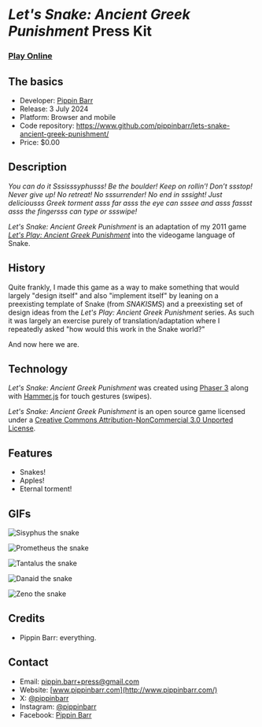 # *Let's Snake: Ancient Greek Punishment* Press Kit

### [Play Online](https://pippinbarr.com/lets-snake-ancient-greek-punishment)

## The basics

* Developer: [Pippin Barr](http://www.pippinbarr.com/)
* Release: 3 July 2024
* Platform: Browser and mobile
* Code repository: https://www.github.com/pippinbarr/lets-snake-ancient-greek-punishment/
* Price: $0.00

## Description

*You can do it Sssisssyphusss! Be the boulder! Keep on rollin’! Don’t ssstop! Never give up! No retreat! No sssurrender! No end in sssight! Just deliciousss Greek torment asss far asss the eye can sssee and asss fassst asss the fingersss can type or ssswipe!*

*Let's Snake: Ancient Greek Punishment* is an adaptation of my 2011 game [*Let's Play: Ancient Greek Punishment*](/lets-play-ancient-greek-punishment) into the videogame language of Snake.

## History

Quite frankly, I made this game as a way to make something that would largely "design itself" and also "implement itself" by leaning on a preexisting template of Snake (from *SNAKISMS*) and a preexisting set of design ideas from the *Let's Play: Ancient Greek Punishment* series. As such it was largely an exercise purely of translation/adaptation where I repeatedly asked "how would this work in the Snake world?"

And now here we are.

## Technology

*Let's Snake: Ancient Greek Punishment* was created using [Phaser 3](https://phaser.io/) along with [Hammer.js](https://hammerjs.github.io/) for touch gestures (swipes).

*Let's Snake: Ancient Greek Punishment* is an open source game licensed under a [Creative Commons Attribution-NonCommercial 3.0 Unported License](http://creativecommons.org/licenses/by-nc/3.0/).

## Features

* Snakes!
* Apples!
* Eternal torment!

## GIFs

![Sisyphus the snake](./gifs/sispyhus.gif)

![Prometheus the snake](./gifs/prometheus.gif)

![Tantalus the snake](./gifs/tantalus.gif)

![Danaid the snake](./gifs/danaids.gif)

![Zeno the snake](./gifs/zeno.gif)

## Credits

* Pippin Barr: everything.

## Contact

* Email: [pippin.barr+press@gmail.com](mailto:pippin.barr+press@gmail.com)
* Website: [www.pippinbarr.com](http://www.pippinbarr.com/)
* X: [@pippinbarr](https://www.x.com/pippinbarr)
* Instagram: [@pippinbarr](https://instagram.com/pippinbarr)
* Facebook: [Pippin Barr](http://www.facebook.com/pippin.barr)

